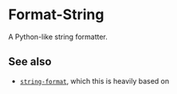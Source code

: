# Format-String
A Python-like string formatter.

## See also

* [`string-format`](https://github.com/davidchambers/string-format), which this is heavily based on

